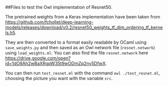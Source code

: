 ##Files to test the Owl implementation of Resnet50.

The pretrained weights from a Keras implementation have been taken from https://github.com/fchollet/deep-learning-models/releases/download/v0.2/resnet50_weights_tf_dim_ordering_tf_kernels.h5.

They are then converted to a format easily readable by OCaml using `save_weights.py` and then saved as an Owl network file (`resnet.network`) using `load_weights.ml`. You can also find the file `resnet.network` here https://drive.google.com/open?id=1dO8Ah2wBaXRgpW35t9wODmZp2ny5DfwX.

You can then run `test_resnet.ml` with the command `owl ./test_resnet.ml`, choosing the picture you want with the variable `src`.